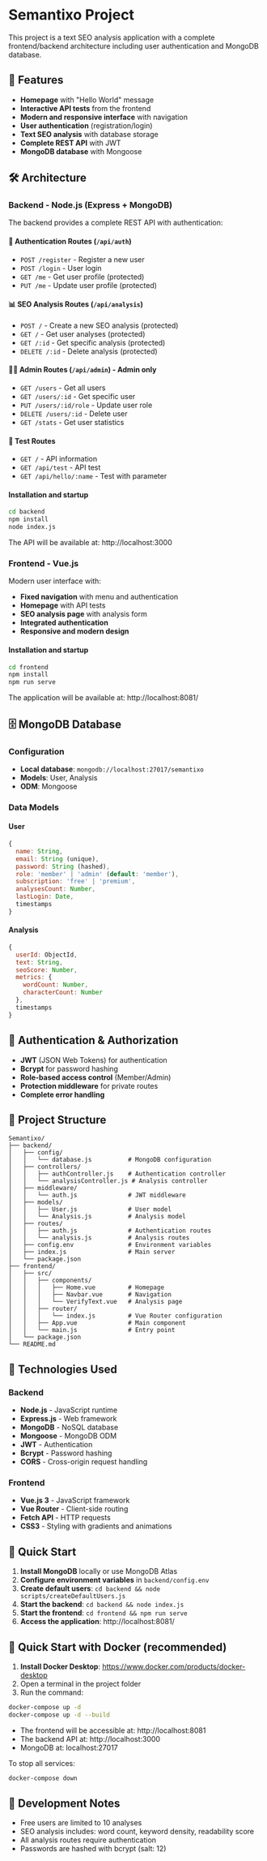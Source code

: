 # Semantixo Project 

This project is a text SEO analysis application with a complete frontend/backend architecture including user authentication and MongoDB database.

## 🚀 Features

- **Homepage** with "Hello World" message
- **Interactive API tests** from the frontend
- **Modern and responsive interface** with navigation
- **User authentication** (registration/login)
- **Text SEO analysis** with database storage
- **Complete REST API** with JWT
- **MongoDB database** with Mongoose

## 🛠️ Architecture

### Backend - Node.js (Express + MongoDB)

The backend provides a complete REST API with authentication:

#### 🔐 **Authentication Routes** (`/api/auth`)
- `POST /register` - Register a new user
- `POST /login` - User login
- `GET /me` - Get user profile (protected)
- `PUT /me` - Update user profile (protected)

#### 📊 **SEO Analysis Routes** (`/api/analysis`)
- `POST /` - Create a new SEO analysis (protected)
- `GET /` - Get user analyses (protected)
- `GET /:id` - Get specific analysis (protected)
- `DELETE /:id` - Delete analysis (protected)

#### 👨‍💼 **Admin Routes** (`/api/admin`) - Admin only
- `GET /users` - Get all users
- `GET /users/:id` - Get specific user
- `PUT /users/:id/role` - Update user role
- `DELETE /users/:id` - Delete user
- `GET /stats` - Get user statistics

#### 🧪 **Test Routes**
- `GET /` - API information
- `GET /api/test` - API test
- `GET /api/hello/:name` - Test with parameter

#### Installation and startup

```bash
cd backend 
npm install
node index.js
```

The API will be available at: http://localhost:3000

### Frontend - Vue.js

Modern user interface with:
- **Fixed navigation** with menu and authentication
- **Homepage** with API tests
- **SEO analysis page** with analysis form
- **Integrated authentication**
- **Responsive and modern design**

#### Installation and startup

```bash
cd frontend
npm install
npm run serve
```

The application will be available at: http://localhost:8081/

## 🗄️ MongoDB Database

### Configuration
- **Local database**: `mongodb://localhost:27017/semantixo`
- **Models**: User, Analysis
- **ODM**: Mongoose

### Data Models

#### User
```javascript
{
  name: String,
  email: String (unique),
  password: String (hashed),
  role: 'member' | 'admin' (default: 'member'),
  subscription: 'free' | 'premium',
  analysesCount: Number,
  lastLogin: Date,
  timestamps
}
```

#### Analysis
```javascript
{
  userId: ObjectId,
  text: String,
  seoScore: Number,
  metrics: {
    wordCount: Number,
    characterCount: Number
  },
  timestamps
}
```

## 🔐 Authentication & Authorization

- **JWT** (JSON Web Tokens) for authentication
- **Bcrypt** for password hashing
- **Role-based access control** (Member/Admin)
- **Protection middleware** for private routes
- **Complete error handling**

## 📁 Project Structure

```
Semantixo/
├── backend/
│   ├── config/
│   │   └── database.js          # MongoDB configuration
│   ├── controllers/
│   │   ├── authController.js    # Authentication controller
│   │   └── analysisController.js # Analysis controller
│   ├── middleware/
│   │   └── auth.js              # JWT middleware
│   ├── models/
│   │   ├── User.js              # User model
│   │   └── Analysis.js          # Analysis model
│   ├── routes/
│   │   ├── auth.js              # Authentication routes
│   │   └── analysis.js          # Analysis routes
│   ├── config.env               # Environment variables
│   ├── index.js                 # Main server
│   └── package.json
├── frontend/
│   ├── src/
│   │   ├── components/
│   │   │   ├── Home.vue         # Homepage
│   │   │   ├── Navbar.vue       # Navigation
│   │   │   └── VerifyText.vue   # Analysis page
│   │   ├── router/
│   │   │   └── index.js         # Vue Router configuration
│   │   ├── App.vue              # Main component
│   │   └── main.js              # Entry point
│   └── package.json
└── README.md
```

## 🔧 Technologies Used

### Backend
- **Node.js** - JavaScript runtime
- **Express.js** - Web framework
- **MongoDB** - NoSQL database
- **Mongoose** - MongoDB ODM
- **JWT** - Authentication
- **Bcrypt** - Password hashing
- **CORS** - Cross-origin request handling

### Frontend
- **Vue.js 3** - JavaScript framework
- **Vue Router** - Client-side routing
- **Fetch API** - HTTP requests
- **CSS3** - Styling with gradients and animations

## 🚀 Quick Start

1. **Install MongoDB** locally or use MongoDB Atlas
2. **Configure environment variables** in `backend/config.env`
3. **Create default users**: `cd backend && node scripts/createDefaultUsers.js`
4. **Start the backend**: `cd backend && node index.js`
5. **Start the frontend**: `cd frontend && npm run serve`
6. **Access the application**: http://localhost:8081/

## 🚀 Quick Start with Docker (recommended)

1. **Install Docker Desktop**: https://www.docker.com/products/docker-desktop
2. Open a terminal in the project folder
3. Run the command:

```bash
docker-compose up -d
docker-compose up -d --build
```

- The frontend will be accessible at: http://localhost:8081
- The backend API at: http://localhost:3000
- MongoDB at: localhost:27017

To stop all services:

```bash
docker-compose down
```

## 📝 Development Notes

- Free users are limited to 10 analyses
- SEO analysis includes: word count, keyword density, readability score
- All analysis routes require authentication
- Passwords are hashed with bcrypt (salt: 12)

